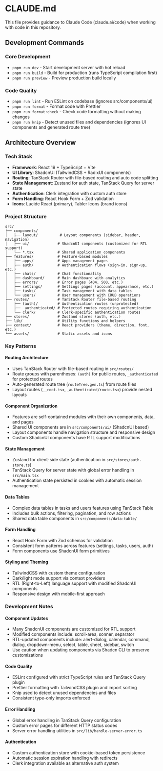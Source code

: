 # CLAUDE.md

This file provides guidance to Claude Code (claude.ai/code) when working with code in this repository.

## Development Commands

### Core Development
- `pnpm run dev` - Start development server with hot reload
- `pnpm run build` - Build for production (runs TypeScript compilation first)
- `pnpm run preview` - Preview production build locally

### Code Quality
- `pnpm run lint` - Run ESLint on codebase (ignores src/components/ui)
- `pnpm run format` - Format code with Prettier
- `pnpm run format:check` - Check code formatting without making changes
- `pnpm run knip` - Detect unused files and dependencies (ignores UI components and generated route tree)

## Architecture Overview

### Tech Stack
- **Framework**: React 19 + TypeScript + Vite
- **UI Library**: ShadcnUI (TailwindCSS + RadixUI components)
- **Routing**: TanStack Router with file-based routing and auto code splitting
- **State Management**: Zustand for auth state, TanStack Query for server state
- **Authentication**: Clerk integration with custom auth store
- **Form Handling**: React Hook Form + Zod validation
- **Icons**: Lucide React (primary), Tabler Icons (brand icons)

### Project Structure

```
src/
├── components/
│   ├── layout/          # Layout components (sidebar, header, navigation)
│   ├── ui/             # ShadcnUI components (customized for RTL support)
│   └── *.tsx           # Shared application components
├── features/           # Feature-based modules
│   ├── apps/           # Apps management pages
│   ├── auth/           # Authentication flows (sign-in, sign-up, etc.)
│   ├── chats/          # Chat functionality
│   ├── dashboard/      # Main dashboard with analytics
│   ├── errors/         # Error pages (404, 500, etc.)
│   ├── settings/       # Settings pages (account, appearance, etc.)
│   ├── tasks/          # Task management with data tables
│   └── users/          # User management with CRUD operations
├── routes/             # TanStack Router file-based routing
│   ├── (auth)/         # Authentication routes (unprotected)
│   ├── _authenticated/ # Protected routes requiring authentication
│   └── clerk/          # Clerk-specific authentication routes
├── stores/             # Zustand stores (auth, etc.)
├── lib/                # Utility functions and helpers
├── context/            # React providers (theme, direction, font, etc.)
└── assets/             # Static assets and icons
```

### Key Patterns

#### Routing Architecture
- Uses TanStack Router with file-based routing in `src/routes/`
- Route groups with parentheses: `(auth)` for public routes, `_authenticated` for protected routes
- Auto-generated route tree (`routeTree.gen.ts`) from route files
- Layout routes (`__root.tsx`, `_authenticated/route.tsx`) provide nested layouts

#### Component Organization
- Features are self-contained modules with their own components, data, and pages
- Shared UI components are in `src/components/ui/` (ShadcnUI based)
- Layout components handle navigation structure and responsive design
- Custom ShadcnUI components have RTL support modifications

#### State Management
- Zustand for client-side state (authentication in `src/stores/auth-store.ts`)
- TanStack Query for server state with global error handling in `src/main.tsx`
- Authentication state persisted in cookies with automatic session management

#### Data Tables
- Complex data tables in tasks and users features using TanStack Table
- Includes bulk actions, filtering, pagination, and row actions
- Shared data table components in `src/components/data-table/`

#### Form Handling
- React Hook Form with Zod schemas for validation
- Consistent form patterns across features (settings, tasks, users, auth)
- Form components use ShadcnUI form primitives

#### Styling and Theming
- TailwindCSS with custom theme configuration
- Dark/light mode support via context providers
- RTL (Right-to-Left) language support with modified ShadcnUI components
- Responsive design with mobile-first approach

### Development Notes

#### Component Updates
- Many ShadcnUI components are customized for RTL support
- Modified components include: scroll-area, sonner, separator
- RTL-updated components include: alert-dialog, calendar, command, dialog, dropdown-menu, select, table, sheet, sidebar, switch
- Use caution when updating components via Shadcn CLI to preserve customizations

#### Code Quality
- ESLint configured with strict TypeScript rules and TanStack Query plugin
- Prettier formatting with TailwindCSS plugin and import sorting
- Knip used to detect unused dependencies and files
- Consistent type-only imports enforced

#### Error Handling
- Global error handling in TanStack Query configuration
- Custom error pages for different HTTP status codes
- Server error handling utilities in `src/lib/handle-server-error.ts`

#### Authentication
- Custom authentication store with cookie-based token persistence
- Automatic session expiration handling with redirects
- Clerk integration available as alternative auth system